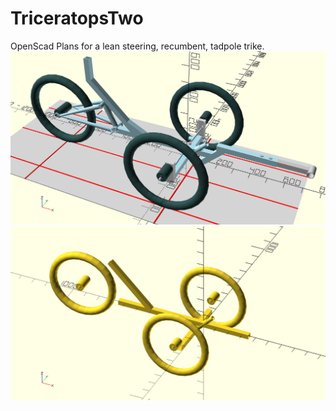 # TriceratopsTwo
OpenScad Plans for a lean steering, recumbent, tadpole trike.
![](LeenSteerMaster.png)
![LeanSteer.gif](LeanSteer.gif)
